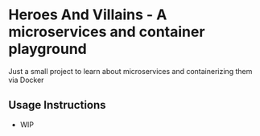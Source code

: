 # Heroes And Villains - A microservices and container playground
Just a small project to learn about microservices and containerizing them via Docker

## Usage Instructions
  * WIP

